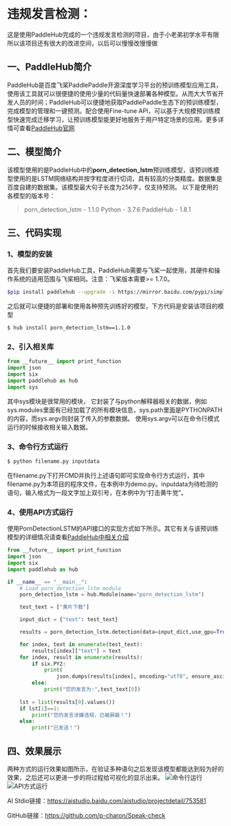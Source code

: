 # 违规发言检测：

这是使用PaddleHub完成的一个违规发言检测的项目，由于小老弟初学水平有限所以该项目还有很大的改进空间，以后可以慢慢改慢慢做
## 一、PaddleHub简介
PaddleHub是百度飞桨PaddlePaddle开源深度学习平台的预训练模型应用工具，使用该工具就可以很便捷的使用少量的代码量快速部署各种模型。从而大大节省开发人员的时间；PaddleHub可以便捷地获取PaddlePaddle生态下的预训练模型，完成模型的管理和一键预测。配合使用Fine-tune API，可以基于大规模预训练模型快速完成迁移学习，让预训练模型能更好地服务于用户特定场景的应用。更多详情可查看[PaddleHub官网](https://www.paddlepaddle.org.cn/hub)
## 二、模型简介
该模型使用的是PaddleHub中的**porn_detection_lstm**预训练模型，该预训练模型使用的是LSTM网络结构并按字粒度进行切词，具有较高的分类精度。数据集是百度自建的数据集。该模型最大句子长度为256字，仅支持预测。
以下是使用的各模型的版本号：
> porn_detection_lstm - 1.1.0
> Python - 3.7.6
> PaddleHub - 1.8.1
## 三、代码实现
### 1、模型的安装
首先我们要安装PaddleHub工具，PaddleHub需要与飞桨一起使用，其硬件和操作系统的适用范围与飞桨相同。注意：飞桨版本需要>= 1.7.0。

```bash
$pip install paddlehub --upgrade -i https://mirror.baidu.com/pypi/simple  # 安装最新版本，使用百度源
```
之后就可以便捷的部署和使用各种预先训练好的模型，下方代码是安装该项目的模型

```bash
$ hub install porn_detection_lstm==1.1.0
```
### 2、引入相关库
```python
from __future__ import print_function
import json
import six
import paddlehub as hub
import sys
```
其中sys模块是很常用的模块， 它封装了与python解释器相关的数据，例如sys.modules里面有已经加载了的所有模块信息，sys.path里面是PYTHONPATH的内容，而sys.argv则封装了传入的参数数据。
使用sys.argv可以在命令行模式运行的时候接收相关输入数据。
### 3、命令行方式运行

```python
$ python filename.py inputdata
```
在filename.py下打开CMD并执行上述语句即可实现命令行方式运行，其中filename.py为本项目的程序文件，在本例中为demo.py。inputdata为待检测的语句，输入格式为一段文字加上双引号，在本例中为“打击黄牛党”。

### 4、使用API方式运行
使用PornDetectionLSTM的API接口的实现方式如下所示。其它有关与该预训练模型的详细情况请查看[PaddleHub中相关介绍](https://www.paddlepaddle.org.cn/hubdetail?name=porn_detection_lstm&en_category=TextCensorship)

```python
from __future__ import print_function
import json
import six
import paddlehub as hub

if __name__ == "__main__":
    # Load porn_detection_lstm module
    porn_detection_lstm = hub.Module(name="porn_detection_lstm")

    test_text = ["黄片下载"]

    input_dict = {"text": test_text}

    results = porn_detection_lstm.detection(data=input_dict,use_gpu=True, batch_size=1)

    for index, text in enumerate(test_text):
        results[index]["text"] = text
    for index, result in enumerate(results):
        if six.PY2:
            print(
                json.dumps(results[index], encoding="utf8", ensure_ascii=False))
        else:
            print("您的发言为:",test_text[0])
            
    lst = list(results[0].values())
    if lst[1]==1:
        print("您的发言涉嫌违规，已被屏蔽！")
    else:
        print("已发送！")
```

## 四、效果展示
两种方式的运行效果如图所示，在验证多种语句之后发现该模型都能达到较为好的效果，之后还可以更进一步的将过程给可视化的显示出来。
![命令行运行](https://img-blog.csdnimg.cn/20200824163604195.jpg?x-oss-process=image/watermark,type_ZmFuZ3poZW5naGVpdGk,shadow_10,text_aHR0cHM6Ly9ibG9nLmNzZG4ubmV0L3FxXzM4NTM2MzEz,size_16,color_FFFFFF,t_70#pic_center)
![API方式运行](https://img-blog.csdnimg.cn/20200824164120117.jpg?x-oss-process=image/watermark,type_ZmFuZ3poZW5naGVpdGk,shadow_10,text_aHR0cHM6Ly9ibG9nLmNzZG4ubmV0L3FxXzM4NTM2MzEz,size_16,color_FFFFFF,t_70#pic_center)

AI Stdio链接：https://aistudio.baidu.com/aistudio/projectdetail/753581

GitHub链接：https://github.com/p-charon/Speak-check
